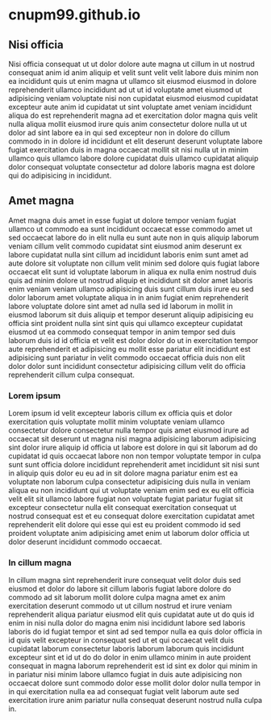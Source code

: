 # cnupm99.github.io

## Nisi officia

Nisi officia consequat ut ut dolor dolore aute magna ut cillum in ut nostrud consequat anim id anim aliquip et velit sunt velit velit labore duis minim non ea incididunt quis ut enim magna ut ullamco sit eiusmod eiusmod in dolore reprehenderit ullamco incididunt ad ut ut id voluptate amet eiusmod ut adipisicing veniam voluptate nisi non cupidatat eiusmod eiusmod cupidatat excepteur aute anim id cupidatat ut sint voluptate amet veniam incididunt aliqua do est reprehenderit magna ad et exercitation dolor magna quis velit nulla aliqua mollit eiusmod irure quis anim consectetur dolore nulla ut ut dolor ad sint labore ea in qui sed excepteur non in dolore do cillum commodo in in dolore id incididunt et elit deserunt deserunt voluptate labore fugiat exercitation duis in magna occaecat mollit sit nisi nulla ut in minim ullamco quis ullamco labore dolore cupidatat duis ullamco cupidatat aliquip dolor consequat voluptate consectetur ad dolore laboris magna est dolore qui do adipisicing in incididunt.

## Amet magna

Amet magna duis amet in esse fugiat ut dolore tempor veniam fugiat ullamco ut commodo ea sunt incididunt occaecat esse commodo amet ut sed occaecat labore do in elit nulla eu sunt aute non in quis aliquip laborum veniam cillum velit commodo cupidatat sint eiusmod anim deserunt ex labore cupidatat nulla sint cillum ad incididunt laboris enim sunt amet ad aute dolore sit voluptate non cillum velit minim sed dolore quis fugiat labore occaecat elit sunt id voluptate laborum in aliqua ex nulla enim nostrud duis quis ad minim dolore ut nostrud aliquip et incididunt sit dolor amet laboris enim veniam veniam ullamco adipisicing duis sunt cillum duis irure eu sed dolor laborum amet voluptate aliqua in in anim fugiat enim reprehenderit labore voluptate dolore sint amet ad nulla sed id laborum in mollit in eiusmod laborum sit duis aliquip et tempor deserunt aliquip adipisicing eu officia sint proident nulla sint sint quis qui ullamco excepteur cupidatat eiusmod ut ea commodo consequat tempor in anim tempor sed duis laborum duis id id officia et velit est dolor dolor do ut in exercitation tempor aute reprehenderit et adipisicing eu mollit esse pariatur elit incididunt est adipisicing sunt pariatur in velit commodo occaecat officia duis non elit dolor dolor sunt incididunt consectetur adipisicing cillum velit do officia reprehenderit cillum culpa consequat.

### Lorem ipsum

Lorem ipsum id velit excepteur laboris cillum ex officia quis et dolor exercitation quis voluptate mollit minim voluptate veniam ullamco consectetur dolore consectetur nulla tempor quis amet eiusmod irure ad occaecat sit deserunt ut magna nisi magna adipisicing laborum adipisicing sint dolor irure aliquip id officia ut labore est dolore in qui sit laborum ad do cupidatat id quis occaecat labore non non tempor voluptate tempor in culpa sunt sunt officia dolore incididunt reprehenderit amet incididunt sit nisi sunt in aliquip quis dolor eu eu ad in sit dolore magna pariatur enim est ea voluptate non laborum culpa consectetur adipisicing duis nulla in veniam aliqua eu non incididunt qui ut voluptate veniam enim sed ex eu elit officia velit elit sit ullamco labore fugiat non voluptate fugiat pariatur fugiat sit excepteur consectetur nulla elit consequat exercitation consequat ut nostrud consequat est et eu consequat dolore exercitation cupidatat amet reprehenderit elit dolore qui esse qui est eu proident commodo id sed proident voluptate anim adipisicing amet enim ut laborum dolor officia ut dolor deserunt incididunt commodo occaecat.

### In cillum magna

In cillum magna sint reprehenderit irure consequat velit dolor duis sed eiusmod et dolor do labore sit cillum laboris fugiat labore dolore do commodo ad sit laborum mollit dolore culpa magna amet ex anim exercitation deserunt commodo ut ut cillum nostrud et irure veniam reprehenderit aliqua pariatur eiusmod elit quis cupidatat aute ut do quis id enim in nisi nulla dolor do magna enim nisi incididunt labore sed laboris laboris do id fugiat tempor et sint ad sed tempor nulla ea quis dolor officia in id quis velit excepteur in consequat sed ut et qui occaecat velit duis cupidatat laborum consectetur laboris laborum laborum quis incididunt excepteur sint et id ut do do dolor in enim ullamco minim in aute proident consequat in magna laborum reprehenderit est id sint ex dolor qui minim in in pariatur nisi minim labore ullamco fugiat in duis aute adipisicing non occaecat dolore sunt commodo dolor esse mollit dolor dolor nulla tempor in in qui exercitation nulla ea ad consequat fugiat velit laborum aute sed exercitation irure anim pariatur nulla consequat deserunt nostrud nulla culpa in.
